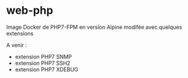 # web-php
Image Docker de PHP7-FPM en version Alpine modifée avec quelques extensions

A venir :
  - extension PHP7 SNMP
  - extension PHP7 SSH2
  - extension PHP7 XDEBUG
